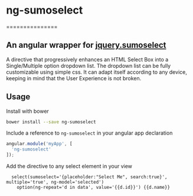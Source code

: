 # ng-sumoselect
===============

An angular wrapper for [jquery.sumoselect](http://hemantnegi.github.io/jquery.sumoselect/)
------------------------------------------------------------------------------------------

A directive that progressively enhances an HTML Select Box into a Single/Multiple option dropdown list. The dropdown list can be fully customizable using simple css.
It can adapt itself according to any device, keeping in mind that the User Experience is not broken. 

## Usage

Install with bower  
```bash
bower install --save ng-sumoselect
```

Include a reference to `ng-sumoselect` in your angular app declaration  
```javascript
angular.module('myApp', [
  'ng-sumoselect'
]);
```  

Add the directive to any select element in your view  
```jade
  select(sumoselect='{placeholder:"Select Me", search:true}', multiple='true', ng-model='selected')
    option(ng-repeat='d in data', value='{{d.id}}') {{d.name}}
```